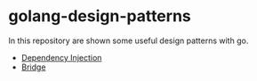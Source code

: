# golang-design-patterns

In this repository are shown some useful design patterns with go.

- [Dependency Injection](internal/pkg/dependency_injection/README.md)
- [Bridge](internal/pkg/bridge/README.md)
